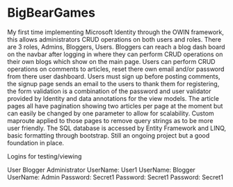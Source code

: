 # BigBearGames

My first time implementing Microsoft Identity through the OWIN framework, this allows administrators CRUD operations on both users and roles. There are 3 roles, Admins, Bloggers, Users. Bloggers can reach a blog dash board on the navbar after logging in where they can perform CRUD operations on their own blogs which show on the main page. Users can perform CRUD operations on comments to articles, reset there own email and/or password from there user dashboard. Users must sign up before posting comments, the signup page sends an email to the users to thank them for registering, the form validation is a combination of the password and user validator provided by Identity and data annotations for the view models. The article pages all have pagination showing two articles per page at the moment but can easily be changed by one parameter to allow for scalability. Custom maproute applied to those pages to remove query strings as to be more user friendly. The SQL database is accessed by Entity Framework and LINQ, basic formatting through bootstrap. Still an ongoing project but a good foundation in place.

Logins for testing/viewing

User                      Blogger                         Administrator
UserName: User1           UserName: Blogger               UserName: Admin
Password: Secret1         Password: Secret1               Password: Secret1          
